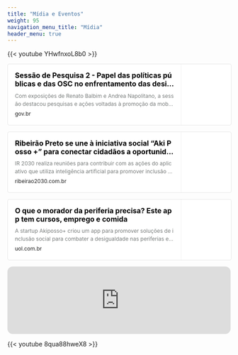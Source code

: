 ```yaml
---
title: "Mídia e Eventos"
weight: 95
navigation_menu_title: "Mídia"
header_menu: true
---
```


<style>


    .link-preview-widget
    {
        margin: auto;
        display: table;
        background: white;

        width: 100%;
        max-width: 800px;

        border: 1px solid #e6e6e6;
        border-radius: 4px;
    }

    .link-preview-widget-title
    {
        font-size: 16px;
        font-weight: 700;

        display: -webkit-box;
        overflow: hidden;

        margin-bottom: 8px;

        word-break: break-all;

        -webkit-box-orient: vertical;
        -webkit-line-clamp: 2;
        color: black;
        line-height: 1.2em;
    }

    .link-preview-widget-description
    {
        font-size: 12px;
        font-style: normal;
        line-height: 1.5;

        display: -webkit-box;
        overflow: hidden;

        max-height: 3em;
        margin-bottom: 4px;

        word-break: break-all;

        color: #787c7b;

        -webkit-box-orient: vertical;
        -webkit-line-clamp: 2;
    }

    .link-preview-widget-url
    {
        font-size: 12px;
        font-style: normal;
        line-height: 1.5;

        display: block;

        margin-bottom: 0;

        color: #222;
    }

    .link-preview-widget > a
    {
        display: table-cell;
        flex-direction: column;

        padding: 16px;

        cursor: pointer;
        vertical-align: middle;
        text-decoration: none;

        color: inherit;
        background-color: transparent;

        -webkit-box-orient: vertical;
        -webkit-box-direction: normal;
        -webkit-box-flex: 1;
        flex: 1;
    }

    .link-preview-widget-image
    {
        width: 80px;
        min-width: 80px;
        height: 100px;
        padding: 0;

        vertical-align: middle;

        border-left: 1px solid #f2f2f2;
        border-radius: 0 3px 3px 0;
        background-repeat: no-repeat;
        background-position: 50%;
        background-size: cover;

        -webkit-box-flex: 0;
        flex: 0;
    }

    @media (min-width: 1000px) {
        
      .link-preview-widget-image { height: 140px; width: 225px; min-width: 225px;}
    }

</style>

{{< youtube YHwfnxoL8b0 >}}


<p><div class="link-preview-widget">
<a href="https://www.gov.br/secretariageral/pt-br/dialogos/parcerias/seminario/secao-de-pesquisa-2-papel-das-politicas-publicas-e-das-osc-no-enfrentamento-das-desigualdades" rel="noopener" target="_blank">
<div class="link-preview-widget-title">Sessão de Pesquisa 2 - Papel das políticas públicas e das OSC no enfrentamento das desigualdades</div>
<div class="link-preview-widget-description">Com exposições de Renato Balbim e Andrea Napolitano, a sessão destacou pesquisas e ações voltadas à promoção da mobilidade social</div>
<div class="link-preview-widget-url">gov.br</div></a>
<a class="link-preview-widget-image" href="https://www.gov.br/secretariageral/pt-br/dialogos/parcerias/seminario/secao-de-pesquisa-2-papel-das-politicas-publicas-e-das-osc-no-enfrentamento-das-desigualdades" rel="noopener" style="background-image: url('https://www.gov.br/secretariageral/pt-br/dialogos/parcerias/seminario/secao-de-pesquisa-2-papel-das-politicas-publicas-e-das-osc-no-enfrentamento-das-desigualdades/jose-goncalo-sessao-2.jpg/@@images/5a6e5ccd-39b1-4eca-a708-5bbdf85d8c03.jpeg');" target="_blank"></a></div></p>


<p><div class="link-preview-widget">
<a href="https://www.ribeirao2030.com.br/ribeirao-preto-se-une-a-iniciativa-social-aki-posso-para-conectar-cidadaos-a-oportunidades/" rel="noopener" target="_blank">
<div class="link-preview-widget-title">Ribeirão Preto se une à iniciativa social “Aki Posso +” para conectar cidadãos a oportunidades</div>
<div class="link-preview-widget-description">IR 2030 realiza reuniões para contribuir com as ações do aplicativo que utiliza inteligência artificial para promover inclusão social e desenvolvimento regional</div>
<div class="link-preview-widget-url">ribeirao2030.com.br</div></a>
<a class="link-preview-widget-image" href="https://www.ribeirao2030.com.br/ribeirao-preto-se-une-a-iniciativa-social-aki-posso-para-conectar-cidadaos-a-oportunidades/" rel="noopener" style="background-image: url('https://www.ribeirao2030.com.br/wp-content/uploads/2024/05/AkiPosso2.jpg');" target="_blank"></a></div></p>

<p><div class="link-preview-widget">
<a href="https://www.uol.com.br/tilt/colunas/quebrada-tech/2022/08/31/app-aproxima-moradoras-de-empregos-e-cursos-nas-periferias-de-sao-paulo.htm" rel="noopener" target="_blank">
<div class="link-preview-widget-title">O que o morador da periferia precisa? Este app tem cursos, emprego e comida</div>
<div class="link-preview-widget-description">A startup Akiposso+ criou um app para promover soluções de inclusão social para combater a desigualdade nas periferias e favelas de São Paulo agravada pela crise econômica durante a pandemia.</div>
<div class="link-preview-widget-url">uol.com.br</div></a>
<a class="link-preview-widget-image" href="https://www.uol.com.br/tilt/colunas/quebrada-tech/2022/08/31/app-aproxima-moradoras-de-empregos-e-cursos-nas-periferias-de-sao-paulo.htm" rel="noopener" style="background-image: url('https://conteudo.imguol.com.br/c/noticias/d8/2022/08/29/moradora-usa-o-app-da-akiposso-1661793130909_v2_900x506.jpg');" target="_blank"></a></div></p>

<!-- <p><div class="link-preview-widget">
<a href="https://blog.akipossomais.org/akiposso-destaca-inovacao-e-mobilidade-social-na-glocal-2023/" rel="noopener" target="_blank">
<div class="link-preview-widget-title">AKIPOSSO+ destaca Inovação e Mobilidade Social na GLOCAL 2023</div>
<div class="link-preview-widget-description">O aplicativo AKIPOSSO+, plataforma pioneira de inclusão e mobilidade social, está entusiasmado em anunciar sua participação na Glocal Experience Rio 2023, uma das maiores conferências globais de ideias e ações para o cumprimento da Agenda 2030, baseadas nos 17 objetivos de Desenvolvimento Sustentável (ODS) da ONU.</div>
<div class="link-preview-widget-url">blog.akipossomais.org</div></a>
<a class="link-preview-widget-image" href="https://blog.akipossomais.org/akiposso-destaca-inovacao-e-mobilidade-social-na-glocal-2023/" rel="noopener" style="background-image: url('https://blog.akipossomais.org/wp-content/uploads/2023/11/img92431-768x1024.jpg');" target="_blank"></a></div></p> -->

<iframe style="border-radius:12px" src="https://open.spotify.com/embed/episode/1VN8TgcY0FyA71Lmur9clA?utm_source=generator" width="100%" height="152" frameBorder="0" allowfullscreen="" allow="autoplay; clipboard-write; encrypted-media; fullscreen; picture-in-picture" loading="lazy"></iframe>

<br>

{{< youtube 8qua88hweX8 >}}

